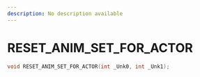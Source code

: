 ```yaml
---
description: No description available 
---
```


# RESET_ANIM_SET_FOR_ACTOR

```cpp
void RESET_ANIM_SET_FOR_ACTOR(int _Unk0, int _Unk1);
```